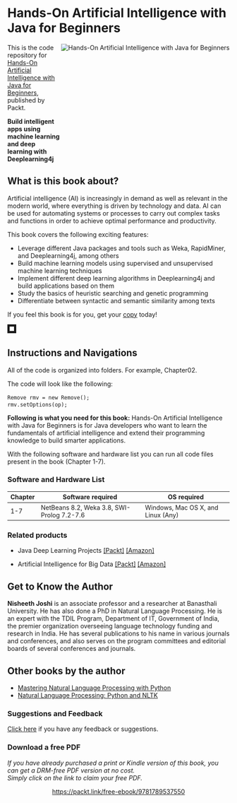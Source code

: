 


# Hands-On Artificial Intelligence with Java for Beginners

<a href="https://www.packtpub.com/big-data-and-business-intelligence/hands-artificial-intelligence-java-beginners?utm_source=github&utm_medium=repository&utm_campaign=9781789537550"><img src="https://d255esdrn735hr.cloudfront.net/sites/default/files/imagecache/ppv4_main_book_cover/B11565.png" alt="Hands-On Artificial Intelligence with Java for Beginners" height="256px" align="right"></a>

This is the code repository for [Hands-On Artificial Intelligence with Java for Beginners](https://www.packtpub.com/big-data-and-business-intelligence/hands-artificial-intelligence-java-beginners?utm_source=github&utm_medium=repository&utm_campaign=9781789537550), published by Packt.

**Build intelligent apps using machine learning and deep learning with Deeplearning4j**

## What is this book about?
Artificial intelligence (AI) is increasingly in demand as well as relevant in the modern world, where everything is driven by technology and data. AI can be used for automating systems or processes to carry out complex tasks and functions in order to achieve optimal performance and productivity.

This book covers the following exciting features:
* Leverage different Java packages and tools such as Weka, RapidMiner, and Deeplearning4j, among others
* Build machine learning models using supervised and unsupervised machine learning techniques
* Implement different deep learning algorithms in Deeplearning4j and build applications based on them
* Study the basics of heuristic searching and genetic programming
* Differentiate between syntactic and semantic similarity among texts

If you feel this book is for you, get your [copy](https://www.amazon.com/dp/178953755X) today!

<a href="https://www.packtpub.com/?utm_source=github&utm_medium=banner&utm_campaign=GitHubBanner"><img src="https://raw.githubusercontent.com/PacktPublishing/GitHub/master/GitHub.png" 
alt="https://www.packtpub.com/" border="5" /></a>


## Instructions and Navigations
All of the code is organized into folders. For example, Chapter02.

The code will look like the following:
```
Remove rmv = new Remove();
rmv.setOptions(op);
```

**Following is what you need for this book:**
Hands-On Artificial Intelligence with Java for Beginners is for Java developers who want to learn the fundamentals of artificial intelligence and extend their programming knowledge to build smarter applications.

With the following software and hardware list you can run all code files present in the book (Chapter 1-7).

### Software and Hardware List

| Chapter  | Software required                   | OS required                        |
| -------- | ------------------------------------| -----------------------------------|
| 1-7      | NetBeans 8.2, Weka 3.8, SWI-Prolog 7.2-7.6                   | Windows, Mac OS X, and Linux (Any) |

### Related products <Paste books from the Other books you may enjoy sect ion>
* Java Deep Learning Projects [[Packt]](https://www.packtpub.com/big-data-and-business-intelligence/java-deep-learning-projects?utm_source=github&utm_medium=repository&utm_campaign=9781788997454) [[Amazon]](https://www.amazon.com/dp/178899745X)

* Artificial Intelligence for Big Data [[Packt]](https://www.packtpub.com/big-data-and-business-intelligence/artificial-intelligence-big-data?utm_source=github&utm_medium=repository&utm_campaign=9781788472173) [[Amazon]](https://www.amazon.com/dp/1788472179)

## Get to Know the Author
**Nisheeth Joshi** 
is an associate professor and a researcher at Banasthali University. He has also done a PhD in Natural Language Processing. He is an expert with the TDIL Program, Department of IT, Government of India, the premier organization overseeing language technology funding and research in India. He has several publications to his name in various journals and conferences, and also serves on the program committees and editorial boards of several conferences and journals.
 
## Other books by the author
* [Mastering Natural Language Processing with Python](https://www.packtpub.com/big-data-and-business-intelligence/mastering-natural-language-processing-python?utm_source=github&utm_medium=repository&utm_campaign=9781783989041)
* [Natural Language Processing: Python and NLTK](https://www.packtpub.com/big-data-and-business-intelligence/natural-language-processing-python-and-nltk?utm_source=github&utm_medium=repository&utm_campaign=9781787285101)

### Suggestions and Feedback
[Click here](https://docs.google.com/forms/d/e/1FAIpQLSdy7dATC6QmEL81FIUuymZ0Wy9vH1jHkvpY57OiMeKGqib_Ow/viewform) if you have any feedback or suggestions.
### Download a free PDF

 <i>If you have already purchased a print or Kindle version of this book, you can get a DRM-free PDF version at no cost.<br>Simply click on the link to claim your free PDF.</i>
<p align="center"> <a href="https://packt.link/free-ebook/9781789537550">https://packt.link/free-ebook/9781789537550 </a> </p>
